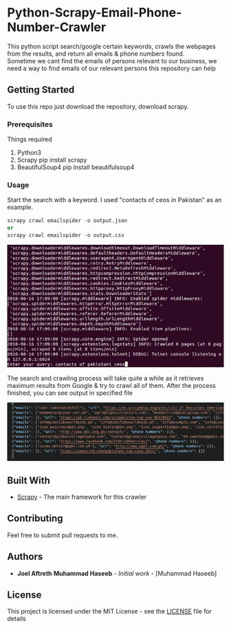 # Python-Scrapy-Email-Phone-Number-Crawler
This python script search/google certain keywords, crawls the webpages from the results, and return all emails & phone numbers found.
<br>
Sometime we cant find the emails of persons relevant to our business, we need a way to find emails of our relevant persons
this repository can help
<br>
## Getting Started

To use this repo just download the repository, download scrapy. 

### Prerequisites

Things required<br>
1. Python3
2. Scrapy
  pip install scrapy
3. BeautifulSoup4
  pip install beautifulsoup4

### Usage

Start the search with a keyword. I used "contacts of ceos in Pakistan" as an example.
  ```python
  scrapy crawl emailspider -o output.json
  or
  scrapy crawl emailspider -o output.csv  
  ```
  
![](input.png)

The search and crawling process will take quite a while as it retrieves maximum results from Google & try to crawl all of them.
After the process finished, you can see output in specified file

![](output.png)

## Built With

* [Scrapy](https://scrapy.org/) - The main framework for this crawler

## Contributing

Feel free to submit pull requests to me.


## Authors

* **Joel Aftreth** **Muhammad Haseeb** - *Initial work* - [Muhammad Haseeb]


## License

This project is licensed under the MIT License - see the [LICENSE](LICENSE) file for details
